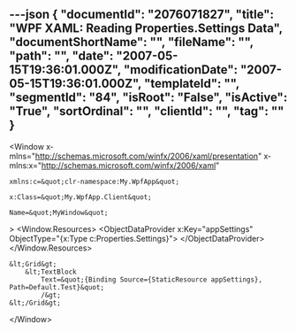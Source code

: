 ---json
{
  "documentId": "2076071827",
  "title": "WPF XAML: Reading Properties.Settings Data",
  "documentShortName": "",
  "fileName": "",
  "path": "",
  "date": "2007-05-15T19:36:01.000Z",
  "modificationDate": "2007-05-15T19:36:01.000Z",
  "templateId": "",
  "segmentId": "84",
  "isRoot": "False",
  "isActive": "True",
  "sortOrdinal": "",
  "clientId": "",
  "tag": ""
}
---

&lt;Window
    x­mlns=&quot;http://schemas.microsoft.com/winfx/2006/xaml/presentation&quot;
    x­mlns:x=&quot;http://schemas.microsoft.com/winfx/2006/xaml&quot;

    x­mlns:c=&quot;clr-namespace:My.WpfApp&quot;

    x:Class=&quot;My.WpfApp.Client&quot;

    Name=&quot;MyWindow&quot;
&gt;
    &lt;Window.Resources&gt;
        &lt;ObjectDataProvider
            x:Key=&quot;appSettings&quot;
            ObjectType=&quot;{x:Type c:Properties.Settings}&quot;&gt;
        &lt;/ObjectDataProvider&gt;
    &lt;/Window.Resources&gt;

    &lt;Grid&gt;
        &lt;TextBlock
            Text=&quot;{Binding Source={StaticResource appSettings}, Path=Default.Test}&quot;
            /&gt;
    &lt;/Grid&gt;
&lt;/Window&gt;
